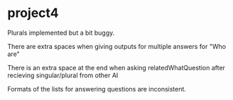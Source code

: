 project4
========
Plurals implemented but a bit buggy.

There are extra spaces when giving outputs for multiple answers for "Who are"

There is an extra space at the end when asking relatedWhatQuestion after recieving singular/plural from other AI

Formats of the lists for answering questions are inconsistent.
